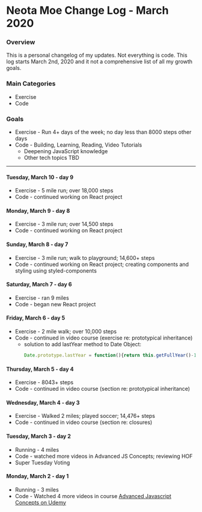 # Neota Moe Change Log - March 2020

### Overview
This is a personal changelog of my updates. Not everything is code. This log starts March 2nd, 2020 and it not a comprehensive list of all my growth goals.   

### Main Categories
- Exercise
- Code

### Goals
- Exercise - Run 4+ days of the week; no day less than 8000 steps other days
- Code - Building, Learning, Reading, Video Tutorials
    - Deepening JavaScript knowledge
    - Other tech topics TBD

---

#### Tuesday, March 10 - day 9
- Exercise - 5 mile run; over 18,000 steps
- Code - continued working on React project

#### Monday, March 9 - day 8
- Exercise - 3 mile run; over 14,500 steps
- Code - continued working on React project

#### Sunday, March 8 - day 7
- Exercise - 3 mile run; walk to playground; 14,600+ steps
- Code - continued working on React project; creating components and styling using styled-components

#### Saturday, March 7 - day 6
- Exercise - ran 9 miles
- Code - began new React project

#### Friday, March 6 - day 5
- Exercise - 2 mile walk; over 10,000 steps
- Code - continued in video course (exercise re: prototypical inheritance)
    - solution to add lastYear method to Date Object:
        ```javascript
        Date.prototype.lastYear = function(){return this.getFullYear()-1}
        ```

#### Thursday, March 5 - day 4
- Exercise - 8043+ steps
- Code - continued in video course (section re: prototypical inheritance)

#### Wednesday, March 4 - day 3
- Exercise - Walked 2 miles; played soccer; 14,476+ steps
- Code - continued in video course (section re: closures)

#### Tuesday, March 3 - day 2
- Running - 4 miles
- Code - watched more videos in Advanced JS Concepts; reviewing HOF
- Super Tuesday Voting

#### Monday, March 2 - day 1
- Running - 3 miles
- Code - Watched 4 more videos in course [Advanced Javascript Concepts on Udemy](https://www.udemy.com/course/advanced-javascript-concepts/)

